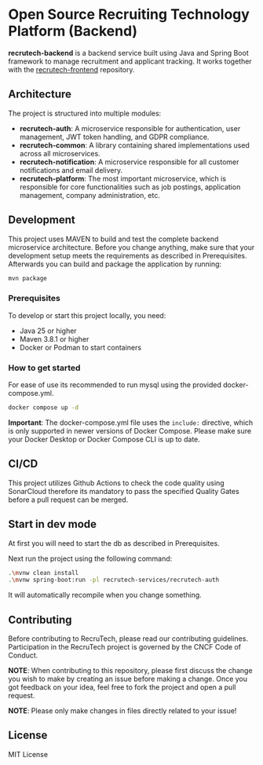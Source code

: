 # Open Source Recruiting Technology Platform (Backend)

**recrutech-backend** is a backend service built using Java and Spring Boot framework to manage recruitment and applicant tracking. It works together with the [recrutech-frontend](https://github.com/recrutech/recrutech-frontend) repository.

## Architecture

The project is structured into multiple modules:

- **recrutech-auth**: A microservice responsible for authentication, user management, JWT token handling, and GDPR compliance.
- **recrutech-common**: A library containing shared implementations used across all microservices.
- **recrutech-notification**: A microservice responsible for all customer notifications and email delivery.
- **recrutech-platform**: The most important microservice, which is responsible for core functionalities such as job postings, application management, company administration, etc.

## Development

This project uses MAVEN to build and test the complete backend microservice architecture. Before you change anything, make sure that your development setup meets the requirements as described in Prerequisites. Afterwards you can build and package the application by running:

```bash
mvn package
```

### Prerequisites

To develop or start this project locally, you need:

- Java 25 or higher
- Maven 3.8.1 or higher
- Docker or Podman to start containers

### How to get started

For ease of use its recommended to run mysql using the provided docker-compose.yml.

```bash
docker compose up -d
```

**Important**: The docker-compose.yml file uses the `include:` directive, which is only supported in newer versions of Docker Compose. Please make sure your Docker Desktop or Docker Compose CLI is up to date.

## CI/CD

This project utilizes Github Actions to check the code quality using SonarCloud therefore its mandatory to pass the specified Quality Gates before a pull request can be merged.

## Start in dev mode

At first you will need to start the db as described in Prerequisites.

Next run the project using the following command:

```bash
.\mvnw clean install
.\mvnw spring-boot:run -pl recrutech-services/recrutech-auth
```

It will automatically recompile when you change something.


## Contributing

Before contributing to RecruTech, please read our contributing guidelines. Participation in the RecruTech project is governed by the CNCF Code of Conduct.

**NOTE**: When contributing to this repository, please first discuss the change you wish to make by creating an issue before making a change. Once you got feedback on your idea, feel free to fork the project and open a pull request.

**NOTE**: Please only make changes in files directly related to your issue!

## License

MIT License
